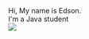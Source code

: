 <div>
  Hi, My name is Edson.

  
</div>
<div>
    I'm a Java student
</div>
<div>
  <img src="https://img.shields.io/badge/Java-ED8B00?style=for-the-badge&logo=openjdk&logoColor=white"/>
</div>
